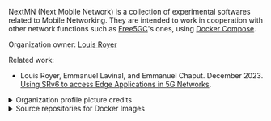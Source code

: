 NextMN (Next Mobile Network) is a collection of experimental softwares related to Mobile Networking.
They are intended to work in cooperation with other network functions such as [Free5GC](https://github.com/free5gc)'s ones, using [Docker Compose](https://github.com/docker/compose).

Organization owner: [Louis Royer](https://github.com/louisroyer)

Related work:
- Louis Royer, Emmanuel Lavinal, and Emmanuel Chaput. December 2023. [Using SRv6 to access Edge Applications in 5G Networks](https://doi.org/10.1145/3630202.3630231).

<details closed><summary>Organization profile picture credits</summary>
<ul><li><a href="https://commons.wikimedia.org/wiki/File:Pirate_Flag.svg">Oren neu dag, CC-BY-SA-3.0</a></li></ul>
</details>

<details closed><summary>Source repositories for Docker Images</summary>
<ul>
<li><a href="https://github.com/louisroyer-docker/base-irit"><code>louisroyer-docker/base-irit</code></a>: Base image</li>
<li><a href="https://github.com/louisroyer-docker/free5gc"><code>louisroyer-docker/free5gc</code></a>: Free5GC's NF</li>
<li><a href="https://github.com/louisroyer-docker/nextmn"><code>louisroyer-docker/nextmn</code></a>: NextMN</li>
<li><a href="https://github.com/louisroyer-docker/ueransim"><code>louisroyer-docker/ueransim</code></a>: UERANSIM</li>
<li><a href="https://github.com/louisroyer-docker/free5gc-populate"><code>louisroyer-docker/free5gc-populate</code></a>: configure Free5GC's database</li>
<li><a href="https://github.com/louisroyer-docker/docker-setup"><code>louisroyer-docker/docker-setup</code></a>: configure ip routes inside container</li>
<li><a href="https://github.com/louisroyer-docker/network-debug"><code>louisroyer-docker/network-debug</code></a>: tools to debug containers</li>
</ul>
</details>

